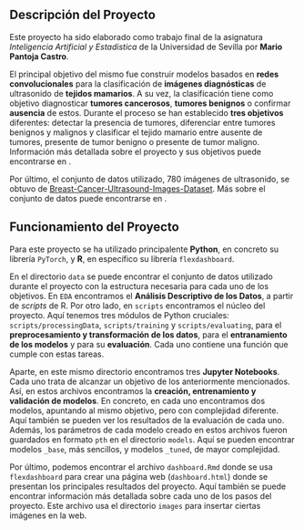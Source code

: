 ## Descripción del Proyecto
Este proyecto ha sido elaborado como trabajo final de la asignatura *Inteligencia Artificial y Estadistica* de la Universidad de Sevilla por **Mario Pantoja Castro**.

El principal objetivo del mismo fue construir modelos basados en **redes convolucionales** para la clasificación de **imágenes diagnósticas** de ultrasonido de **tejidos mamarios**.
A su vez, la clasificación tiene como objetivo diagnosticar **tumores cancerosos**, **tumores benignos** o confirmar **ausencia** de estos. 
Durante el proceso se han establecido **tres objetivos** diferentes: detectar la presencia de tumores, diferenciar entre tumores benignos y malignos y clasificar
el tejido mamario entre ausente de tumores, presente de tumor benigno o presente de tumor maligno. Información más detallada sobre el proyecto y sus objetivos puede encontrarse en []().

Por último, el conjunto de datos utilizado, 780 imágenes de ultrasonido, se obtuvo de [Breast-Cancer-Ultrasound-Images-Dataset](https://huggingface.co/datasets/gymprathap/Breast-Cancer-Ultrasound-Images-Dataset).
Más sobre el conjunto de datos puede encontrarse en []().

## Funcionamiento del Proyecto
Para este proyecto se ha utilizado principalente **Python**, en concreto su librería `PyTorch`, y **R**, en específico su librería `flexdashboard`.

En el directorio `data` se puede encontrar el conjunto de datos utilizado durante el proyecto con la estructura necesaria para cada uno de los objetivos. 
En `EDA` encontramos el **Análisis Descriptivo de los Datos**, a partir de *scripts* de R. Por otro lado, en `scripts` encontramos el núcleo del proyecto.
Aquí tenemos tres módulos de Python cruciales: `scripts/processingData`, `scripts/training` y `scripts/evaluating`, para el **preprocesamiento y transformación 
de los datos**, para el **entranamiento de los modelos** y para su **evaluación**. Cada uno contiene una función que cumple con estas tareas.

Aparte, en este mismo directorio encontramos tres **Jupyter Notebooks**. Cada uno trata de alcanzar un objetivo de los anteriormente mencionados. Así, en estos
archivos encontramos la **creación, entrenamiento y validación de modelos**. En concreto, en cada uno encontramos dos modelos, apuntando al mismo objetivo, pero 
con complejidad diferente. Aquí también se pueden ver los resultados de la evaluación de cada uno. Además, los parámetros de cada modelo creado en estos archivos 
fueron guardados en formato `pth` en el directorio `models`. Aquí se pueden encontrar modelos `_base`, más sencillos, y modelos `_tuned`, de mayor complejidad.

Por último, podemos encontrar el archivo `dashboard.Rmd` donde se usa `flexdashboard` para crear una página web (`dashboard.html`) donde se presentan los 
principales resultados del proyecto. Aquí también se puede encontrar información más detallada sobre cada uno de los pasos del proyecto. Este archivo usa el directorio
`images` para insertar ciertas imágenes en la web. 
